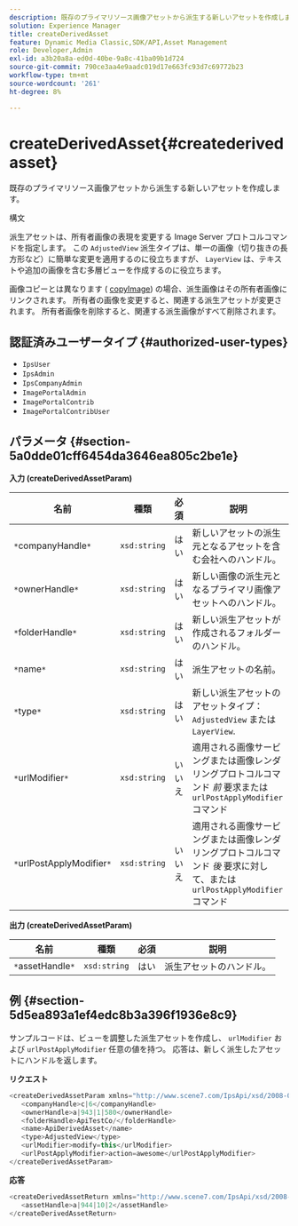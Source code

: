 ```yaml
---
description: 既存のプライマリソース画像アセットから派生する新しいアセットを作成します。
solution: Experience Manager
title: createDerivedAsset
feature: Dynamic Media Classic,SDK/API,Asset Management
role: Developer,Admin
exl-id: a3b20a8a-ed0d-40be-9a8c-41ba09b1d724
source-git-commit: 790ce3aa4e9aadc019d17e663fc93d7c69772b23
workflow-type: tm+mt
source-wordcount: '261'
ht-degree: 8%

---
```


# createDerivedAsset{#createderivedasset}

既存のプライマリソース画像アセットから派生する新しいアセットを作成します。

構文

<!--<a id="section_FE43FF204ED644C2AC901AF45982E942"></a>-->

派生アセットは、所有者画像の表現を変更する Image Server プロトコルコマンドを指定します。 この `AdjustedView` 派生タイプは、単一の画像（切り抜きの長方形など）に簡単な変更を適用するのに役立ちますが、 `LayerView` は、テキストや追加の画像を含む多層ビューを作成するのに役立ちます。

画像コピーとは異なります ( [copyImage](../../../operations/c-operations-intro/c-methods/r-copy-image.md#reference-0785131e690b4ad08be69172023f35d0)) の場合、派生画像はその所有者画像にリンクされます。 所有者の画像を変更すると、関連する派生アセットが変更されます。 所有者画像を削除すると、関連する派生画像がすべて削除されます。

## 認証済みユーザータイプ {#authorized-user-types}

* `IpsUser`
* `IpsAdmin`
* `IpsCompanyAdmin`
* `ImagePortalAdmin`
* `ImagePortalContrib`
* `ImagePortalContribUser`

## パラメータ {#section-5a0dde01cff6454da3646ea805c2be1e}

**入力 (createDerivedAssetParam)**

| 名前 | 種類 | 必須 | 説明 |
|---|---|---|---|
| `*`companyHandle`*` | `xsd:string` | はい | 新しいアセットの派生元となるアセットを含む会社へのハンドル。 |
| `*`ownerHandle`*` | `xsd:string` | はい | 新しい画像の派生元となるプライマリ画像アセットへのハンドル。 |
| `*`folderHandle`*` | `xsd:string` | はい | 新しい派生アセットが作成されるフォルダーのハンドル。 |
| `*`name`*` | `xsd:string` | はい | 派生アセットの名前。 |
| `*`type`*` | `xsd:string` | はい | 新しい派生アセットのアセットタイプ： `AdjustedView` または `LayerView`. |
| `*`urlModifier`*` | `xsd:string` | いいえ | 適用される画像サービングまたは画像レンダリングプロトコルコマンド *前* 要求または `urlPostApplyModifier` コマンド |
| `*`urlPostApplyModifier`*` | `xsd:string` | いいえ | 適用される画像サービングまたは画像レンダリングプロトコルコマンド *後* 要求に対して、または `urlPostApplyModifier` コマンド |

**出力 (createDerivedAssetParam)**

| 名前 | 種類 | 必須 | 説明 |
|---|---|---|---|
| `*`assetHandle`*` | `xsd:string` | はい | 派生アセットのハンドル。 |

## 例 {#section-5d5ea893a1ef4edc8b3a396f1936e8c9}

サンプルコードは、ビューを調整した派生アセットを作成し、 `urlModifier` および `urlPostApplyModifier` 任意の値を持つ。 応答は、新しく派生したアセットにハンドルを返します。

**リクエスト**

```java
<createDerivedAssetParam xmlns="http://www.scene7.com/IpsApi/xsd/2008-01-15">
   <companyHandle>c|6</companyHandle>
   <ownerHandle>a|943|1|580</ownerHandle>
   <folderHandle>ApiTestCo/</folderHandle>
   <name>ApiDerivedAsset</name>
   <type>AdjustedView</type>
   <urlModifier>modify=this</urlModifier>
   <urlPostApplyModifier>action=awesome</urlPostApplyModifier>
</createDerivedAssetParam>
```

**応答**

```java
<createDerivedAssetReturn xmlns="http://www.scene7.com/IpsApi/xsd/2008-01-15">
   <assetHandle>a|944|10|2</assetHandle>
</createDerivedAssetReturn>
```
